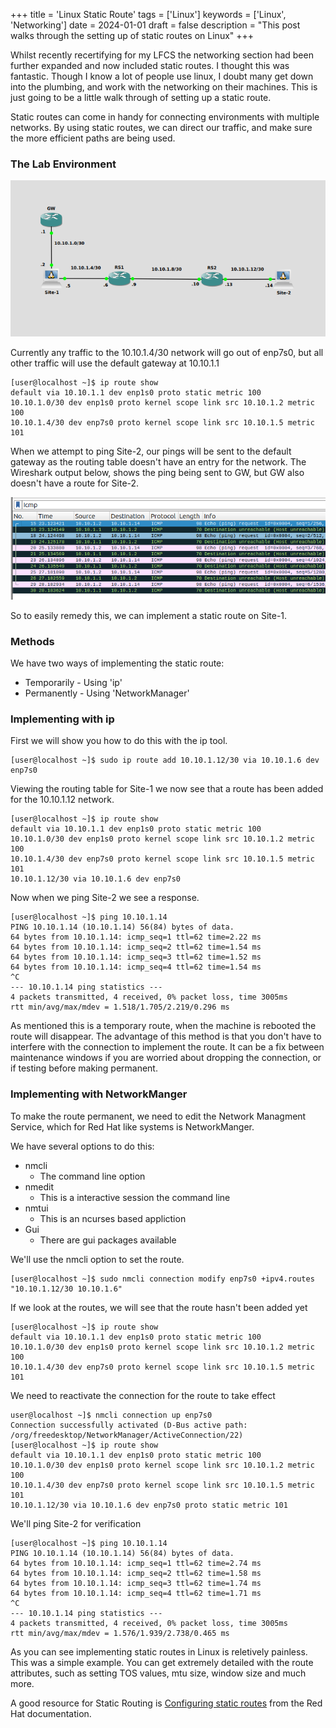 +++
title = 'Linux Static Route'
tags = ['Linux']
keywords = ['Linux', 'Networking']
date  = 2024-01-01
draft = false
description = "This post walks through the setting up of static routes on Linux"
+++

Whilst recently recertifying for my LFCS the networking section had been further expanded and now included static routes. I thought this was fantastic. Though I know a lot of people use linux, I doubt many get down into the plumbing, and work with the networking on their machines. This is just going to be a little walk through of setting up a static route. 

Static routes can come in handy for connecting environments with multiple networks. By using static routes, we can direct our traffic, and make sure the more efficient paths are being used.

### The Lab Environment ###


![Linux Static Route Topology](lsr_topology.png)

Currently any traffic to the 10.10.1.4/30 network will go out of enp7s0, but all other traffic will use the default gateway at 10.10.1.1
```
[user@localhost ~]$ ip route show
default via 10.10.1.1 dev enp1s0 proto static metric 100 
10.10.1.0/30 dev enp1s0 proto kernel scope link src 10.10.1.2 metric 100      
10.10.1.4/30 dev enp7s0 proto kernel scope link src 10.10.1.5 metric 101      
```

When we attempt to ping Site-2, our pings will be sent to the default gateway as the routing table doesn't have an entry for the network.
The Wireshark output below, shows the ping being sent to GW, but GW also doesn't have a route for Site-2. 

![Ping Site-2-1](ping_14_1.png)

So to easily remedy this, we can implement a static route on Site-1.

### Methods ###

We have two ways of implementing the static route:
  - Temporarily - Using 'ip'
  - Permanently - Using 'NetworkManager'
  
### Implementing with ip ###
  
First we will show you how to do this with the ip tool.
```
[user@localhost ~]$ sudo ip route add 10.10.1.12/30 via 10.10.1.6 dev enp7s0
```

Viewing the routing table for Site-1 we now see that a route has been added for the 10.10.1.12 network.
```
[user@localhost ~]$ ip route show
default via 10.10.1.1 dev enp1s0 proto static metric 100 
10.10.1.0/30 dev enp1s0 proto kernel scope link src 10.10.1.2 metric 100 
10.10.1.4/30 dev enp7s0 proto kernel scope link src 10.10.1.5 metric 101 
10.10.1.12/30 via 10.10.1.6 dev enp7s0 
```

Now when we ping Site-2 we see a response.
```
[user@localhost ~]$ ping 10.10.1.14
PING 10.10.1.14 (10.10.1.14) 56(84) bytes of data.
64 bytes from 10.10.1.14: icmp_seq=1 ttl=62 time=2.22 ms
64 bytes from 10.10.1.14: icmp_seq=2 ttl=62 time=1.54 ms
64 bytes from 10.10.1.14: icmp_seq=3 ttl=62 time=1.52 ms
64 bytes from 10.10.1.14: icmp_seq=4 ttl=62 time=1.54 ms
^C
--- 10.10.1.14 ping statistics ---
4 packets transmitted, 4 received, 0% packet loss, time 3005ms
rtt min/avg/max/mdev = 1.518/1.705/2.219/0.296 ms
```

As mentioned this is a temporary route, when the machine is rebooted the route will disappear. The advantage of this method is that you don't have to interfere with the connection to implement the route. It can be a fix between maintenance windows if you are worried about dropping the connection, or if testing before making permanent.

### Implementing with NetworkManger ###

To make the route permanent, we need to edit the Network Managment Service, which for Red Hat like systems is NetworkManger.

We have several options to do this:
  - nmcli  
    - The command line option
  - nmedit 
    - This is a interactive session the command line
  - nmtui  
    - This is an ncurses based appliction
  - Gui    
    - There are gui packages available
  
We'll use the nmcli option to set the route.
```
[user@localhost ~]$ sudo nmcli connection modify enp7s0 +ipv4.routes "10.10.1.12/30 10.10.1.6"
```

If we look at the routes, we will see that the route hasn't been added yet
```
[user@localhost ~]$ ip route show
default via 10.10.1.1 dev enp1s0 proto static metric 100 
10.10.1.0/30 dev enp1s0 proto kernel scope link src 10.10.1.2 metric 100 
10.10.1.4/30 dev enp7s0 proto kernel scope link src 10.10.1.5 metric 101 
```

We need to reactivate the connection for the route to take effect
```
user@localhost ~]$ nmcli connection up enp7s0
Connection successfully activated (D-Bus active path: /org/freedesktop/NetworkManager/ActiveConnection/22)
[user@localhost ~]$ ip route show
default via 10.10.1.1 dev enp1s0 proto static metric 100 
10.10.1.0/30 dev enp1s0 proto kernel scope link src 10.10.1.2 metric 100 
10.10.1.4/30 dev enp7s0 proto kernel scope link src 10.10.1.5 metric 101 
10.10.1.12/30 via 10.10.1.6 dev enp7s0 proto static metric 101 
```

We'll ping Site-2 for verification
```
[user@localhost ~]$ ping 10.10.1.14
PING 10.10.1.14 (10.10.1.14) 56(84) bytes of data.
64 bytes from 10.10.1.14: icmp_seq=1 ttl=62 time=2.74 ms
64 bytes from 10.10.1.14: icmp_seq=2 ttl=62 time=1.58 ms
64 bytes from 10.10.1.14: icmp_seq=3 ttl=62 time=1.74 ms
64 bytes from 10.10.1.14: icmp_seq=4 ttl=62 time=1.71 ms
^C
--- 10.10.1.14 ping statistics ---
4 packets transmitted, 4 received, 0% packet loss, time 3005ms
rtt min/avg/max/mdev = 1.576/1.939/2.738/0.465 ms
```

As you can see implementing static routes in Linux is reletively painless. This was a simple example. You can get extremely detailed with the route attributes, such as setting TOS values, mtu size, window size and much more. 

A good resource for Static Routing is [Configuring static routes](https://access.redhat.com/documentation/en-us/red_hat_enterprise_linux/9/html-single/configuring_and_managing_networking/index#configuring-static-routes_configuring-and-managing-networking) from the Red Hat documentation.
